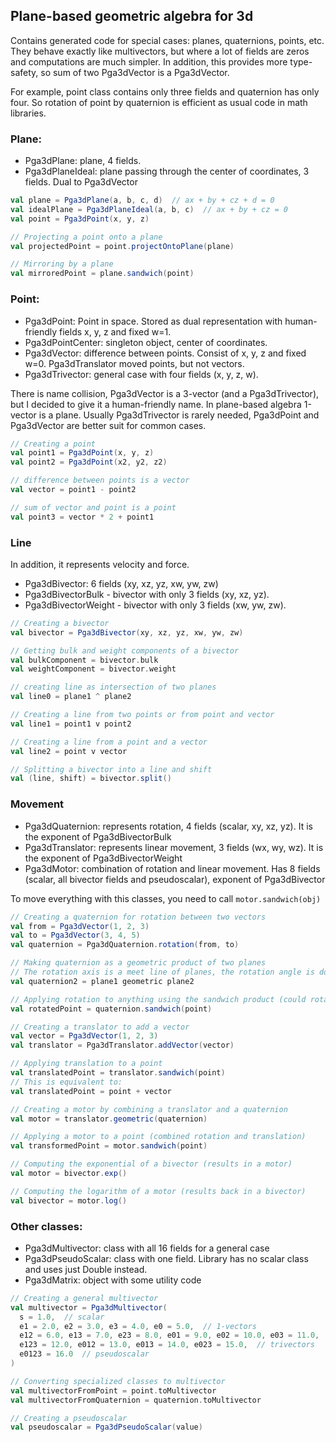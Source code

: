 ## Plane-based geometric algebra for 3d

Contains generated code for special cases: planes, quaternions, points, etc.
They behave exactly like multivectors, but where a lot of fields are zeros and computations are much simpler.
In addition, this provides more type-safety, so sum of two Pga3dVector is a Pga3dVector.

For example, point class contains only three fields and quaternion has only four. So rotation of point by quaternion is
efficient as usual code in math libraries.

### Plane:

* Pga3dPlane: plane, 4 fields.
* Pga3dPlaneIdeal: plane passing through the center of coordinates, 3 fields. Dual to Pga3dVector

```scala
val plane = Pga3dPlane(a, b, c, d)  // ax + by + cz + d = 0
val idealPlane = Pga3dPlaneIdeal(a, b, c)  // ax + by + cz = 0
val point = Pga3dPoint(x, y, z)

// Projecting a point onto a plane
val projectedPoint = point.projectOntoPlane(plane)

// Mirroring by a plane
val mirroredPoint = plane.sandwich(point)
```

### Point:

* Pga3dPoint: Point in space. Stored as dual representation with human-friendly fields x, y, z and fixed w=1.
* Pga3dPointCenter: singleton object, center of coordinates.
* Pga3dVector: difference between points. Consist of x, y, z and fixed w=0. Pga3dTranslator moved points, but not
  vectors.
* Pga3dTrivector: general case with four fields (x, y, z, w).

There is name collision, Pga3dVector is a 3-vector (and a Pga3dTrivector), but I decided to give it a human-friendly
name. In plane-based algebra 1-vector is a plane. Usually Pga3dTrivector is rarely needed, Pga3dPoint and Pga3dVector
are better suit for common cases.

```scala
// Creating a point
val point1 = Pga3dPoint(x, y, z)
val point2 = Pga3dPoint(x2, y2, z2)

// difference between points is a vector
val vector = point1 - point2

// sum of vector and point is a point
val point3 = vector * 2 + point1
```

### Line

In addition, it represents velocity and force.

* Pga3dBivector: 6 fields (xy, xz, yz, xw, yw, zw)
* Pga3dBivectorBulk - bivector with only 3 fields (xy, xz, yz).
* Pga3dBivectorWeight - bivector with only 3 fields (xw, yw, zw).

```scala
// Creating a bivector
val bivector = Pga3dBivector(xy, xz, yz, xw, yw, zw)

// Getting bulk and weight components of a bivector
val bulkComponent = bivector.bulk
val weightComponent = bivector.weight

// creating line as intersection of two planes
val line0 = plane1 ^ plane2

// Creating a line from two points or from point and vector
val line1 = point1 v point2

// Creating a line from a point and a vector
val line2 = point v vector

// Splitting a bivector into a line and shift
val (line, shift) = bivector.split()
```

### Movement

* Pga3dQuaternion: represents rotation, 4 fields (scalar, xy, xz, yz). It is the exponent of Pga3dBivectorBulk
* Pga3dTranslator: represents linear movement, 3 fields (wx, wy, wz). It is the exponent of Pga3dBivectorWeight
* Pga3dMotor: combination of rotation and linear movement. Has 8 fields (scalar, all bivector fields and pseudoscalar),
  exponent of Pga3dBivector

To move everything with this classes, you need to call `motor.sandwich(obj)`

```scala
// Creating a quaternion for rotation between two vectors
val from = Pga3dVector(1, 2, 3)
val to = Pga3dVector(3, 4, 5)
val quaternion = Pga3dQuaternion.rotation(from, to)

// Making quaternion as a geometric product of two planes 
// The rotation axis is a meet line of planes, the rotation angle is double angle between planes)
val quaternion2 = plane1 geometric plane2

// Applying rotation to anything using the sandwich product (could rotate point, line, plane, quatenrion, etc.)
val rotatedPoint = quaternion.sandwich(point)

// Creating a translator to add a vector
val vector = Pga3dVector(1, 2, 3)
val translator = Pga3dTranslator.addVector(vector)

// Applying translation to a point
val translatedPoint = translator.sandwich(point)
// This is equivalent to:
val translatedPoint = point + vector

// Creating a motor by combining a translator and a quaternion
val motor = translator.geometric(quaternion)

// Applying a motor to a point (combined rotation and translation)
val transformedPoint = motor.sandwich(point)

// Computing the exponential of a bivector (results in a motor)
val motor = bivector.exp()

// Computing the logarithm of a motor (results back in a bivector)
val bivector = motor.log()
```

### Other classes:

* Pga3dMultivector: class with all 16 fields for a general case
* Pga3dPseudoScalar: class with one field. Library has no scalar class and uses just Double instead.
* Pga3dMatrix: object with some utility code

```scala
// Creating a general multivector
val multivector = Pga3dMultivector(
  s = 1.0,  // scalar
  e1 = 2.0, e2 = 3.0, e3 = 4.0, e0 = 5.0,  // 1-vectors
  e12 = 6.0, e13 = 7.0, e23 = 8.0, e01 = 9.0, e02 = 10.0, e03 = 11.0,  // bivectors
  e123 = 12.0, e012 = 13.0, e013 = 14.0, e023 = 15.0,  // trivectors
  e0123 = 16.0  // pseudoscalar
)

// Converting specialized classes to multivector
val multivectorFromPoint = point.toMultivector
val multivectorFromQuaternion = quaternion.toMultivector

// Creating a pseudoscalar
val pseudoscalar = Pga3dPseudoScalar(value)
```